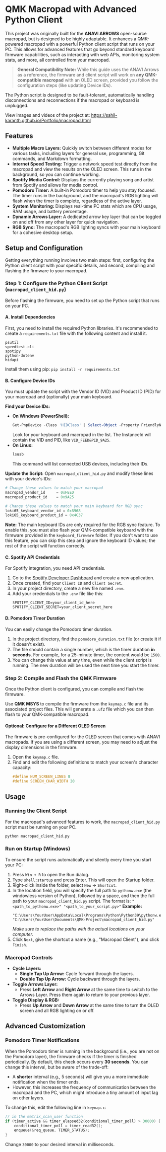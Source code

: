 # QMK Macropad with Advanced Python Client

This project was originally built for the **ANAVI ARROWS** open-source macropad, but is designed to be highly adaptable. It enhances a QMK-powered macropad with a powerful Python client script that runs on your PC. This allows for advanced features that go beyond standard keyboard firmware capabilities, such as interacting with web APIs, monitoring system stats, and more, all controlled from your macropad.

> **General Compatibility Note:** While this guide uses the ANAVI Arrows as a reference, the firmware and client script will work on **any QMK-compatible macropad** with an OLED screen, provided you follow the configuration steps (like updating Device IDs).

The Python script is designed to be fault-tolerant, automatically handling disconnections and reconnections if the macropad or keyboard is unplugged.

View images and videos of the project at: https://sahil-karanth.github.io/Portfolio/macropad.html

## Features

* **Multiple Macro Layers:** Quickly switch between different modes for various tasks, including layers for general use, programming, Git commands, and Markdown formatting.
* **Internet Speed Testing:** Trigger a network speed test directly from the macropad and view the results on the OLED screen. This runs in the background, so you can continue working.
* **Spotify Media Control:** Displays the currently playing song and artist from Spotify and allows for media control.
* **Pomodoro Timer:** A built-in Pomodoro timer to help you stay focused. The timer runs in the background, and the macropad's RGB lighting will flash when the timer is complete, regardless of the active layer.
* **System Monitoring:** Displays real-time PC stats which are CPU usage, RAM usage, and battery percentage.
* **Dynamic Arrows Layer:** A dedicated arrow key layer that can be toggled on and off from any other layer for quick navigation.
* **RGB Sync:** The macropad's RGB lighting syncs with your main keyboard for a cohesive desktop setup.

## Setup and Configuration

Getting everything running involves two main steps: first, configuring the Python client script with your specific details, and second, compiling and flashing the firmware to your macropad.

### Step 1: Configure the Python Client Script (`macropad_client_hid.py`)

Before flashing the firmware, you need to set up the Python script that runs on your PC.

#### A. Install Dependencies

First, you need to install the required Python libraries. It's recommended to create a `requirements.txt` file with the following content and install it.
```
psutil
speedtest-cli
spotipy
python-dotenv
hidapi
```
Install them using pip: `pip install -r requirements.txt`

#### B. Configure Device IDs

You must update the script with the Vendor ID (VID) and Product ID (PID) for your macropad and (optionally) your main keyboard.

**Find your Device IDs:**
* **On Windows (PowerShell):**
    ```powershell
    Get-PnpDevice -Class 'HIDClass' | Select-Object -Property FriendlyName, InstanceId
    ```
    Look for your keyboard and macropad in the list. The InstanceId will contain the VID and PID, like `VID_FEED&PID_9A25`.
* **On Linux:**
    ```bash
    lsusb
    ```
    This command will list connected USB devices, including their IDs.

**Update the Script:**
Open `macropad_client_hid.py` and modify these lines with your device's IDs:
```python
# Change these values to match your macropad
macropad_vendor_id     = 0xFEED
macropad_product_id    = 0x9A25

# Change these values to match your main keyboard for RGB sync
loki65_keyboard_vendor_id = 0x8968
loki65_keyboard_product_id = 0x4C37
```
**Note:** The main keyboard IDs are only required for the RGB sync feature. To enable this, you must also flash your QMK-compatible keyboard with the firmware provided in the `keyboard_firmware` folder. If you don't want to use this feature, you can skip this step and ignore the keyboard ID values; the rest of the script will function correctly.

#### C. Spotify API Credentials

For Spotify integration, you need API credentials.
1.  Go to the [Spotify Developer Dashboard](https://developer.spotify.com/dashboard/) and create a new application.
2.  Once created, find your `Client ID` and `Client Secret`.
3.  In your project directory, create a new file named `.env`.
4.  Add your credentials to the `.env` file like this:
    ```
    SPOTIFY_CLIENT_ID=your_client_id_here
    SPOTIFY_CLIENT_SECRET=your_client_secret_here
    ```

#### D. Pomodoro Timer Duration

You can easily change the Pomodoro timer duration.
1.  In the project directory, find the `pomodoro_duration.txt` file (or create it if it doesn't exist).
2.  The file should contain a single number, which is the timer duration **in seconds**. For example, for a 25-minute timer, the content would be `1500`.
3.  You can change this value at any time, even while the client script is running. The new duration will be used the next time you start the timer.

### Step 2: Compile and Flash the QMK Firmware

Once the Python client is configured, you can compile and flash the firmware.

Use **QMK MSYS** to compile the firmware from the `keymap.c` file and its associated project files. This will generate a `.uf2` file which you can then flash to your QMK-compatible macropad.

#### Optional: Configure for a Different OLED Screen
The firmware is pre-configured for the OLED screen that comes with ANAVI macropads. If you are using a different screen, you may need to adjust the display dimensions in the firmware.
1.  Open the `keymap.c` file.
2.  Find and edit the following definitions to match your screen's character capacity:
    ```c
    #define NUM_SCREEN_LINES 8
    #define SCREEN_CHAR_WIDTH 20
    ```

## Usage

### Running the Client Script

For the macropad's advanced features to work, the `macropad_client_hid.py` script must be running on your PC.
```bash
python macropad_client_hid.py
```

### Run on Startup (Windows)

To ensure the script runs automatically and silently every time you start your PC:
1.  Press `Win + R` to open the Run dialog.
2.  Type `shell:startup` and press Enter. This will open the Startup folder.
3.  Right-click inside the folder, select `New` -> `Shortcut`.
4.  In the location field, you will specify the full path to `pythonw.exe` (the windowless version of Python), followed by a space, and then the full path to your `macropad_client_hid.py` script.
    The format is: `"<path_to_pythonw.exe>" "<path_to_your_script.py>"`
    **Example:**
    ```
    "C:\Users\YourUser\AppData\Local\Programs\Python\Python39\pythonw.exe" "C:\Users\YourUser\Documents\QMK-Project\macropad_client_hid.py"
    ```
    *Make sure to replace the paths with the actual locations on your computer.*
5.  Click `Next`, give the shortcut a name (e.g., "Macropad Client"), and click `Finish`.

### Macropad Controls

* **Cycle Layers:**
    * **Single Tap Up Arrow:** Cycle forward through the layers.
    * **Double Tap Up Arrow:** Cycle backward through the layers.
* **Toggle Arrows Layer:**
    * Press **Left Arrow** and **Right Arrow** at the same time to switch to the Arrows Layer. Press them again to return to your previous layer.
* **Toggle Display & RGB:**
    * Press **Up Arrow** and **Down Arrow** at the same time to turn the OLED screen and all RGB lighting on or off.

## Advanced Customization

### Pomodoro Timer Notifications

When the Pomodoro timer is running in the background (i.e., you are not on the Pomodoro layer), the firmware checks if the timer is finished periodically. By default, this check occurs every **30 seconds**.
You can change this interval, but be aware of the trade-off:
* A **shorter** interval (e.g., 5 seconds) will give you a more immediate notification when the timer ends.
* However, this increases the frequency of communication between the macropad and the PC, which might introduce a tiny amount of input lag on other layers.

To change this, edit the following line in `keymap.c`:
```c
// in the matrix_scan_user function
if (timer_active && timer_elapsed32(conditional_timer_poll) > 30000) { // 30000 milliseconds = 30 seconds
    conditional_timer_poll = timer_read32();
    enqueue(&req_queue, TIMER_STATUS);
}
```
Change `30000` to your desired interval in milliseconds.